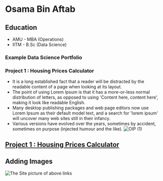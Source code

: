 # Osama Bin Aftab

## Education
- AMU  - MBA (Operations)
- IITM - B.Sc (Data Science)
### Example Data Science Portfolio

### Project 1 : Housing Prices Calculator
- It is a long established fact that a reader will be distracted by the readable content of a page when looking at its layout.
- The point of using Lorem Ipsum is that it has a more-or-less normal distribution of letters, as opposed to using 'Content here, content here', making it look like readable English.
- Many desktop publishing packages and web page editors now use Lorem Ipsum as their default model text, and a search for 'lorem ipsum' will uncover many web sites still in their infancy.
- Various versions have evolved over the years, sometimes by accident, sometimes on purpose (injected humour and the like).
 ![OIP (1)](https://user-images.githubusercontent.com/64433305/146669414-06bd03ff-885c-4e3b-adcf-d7b90d931bce.jpg)


## [Project 1 : Housing Prices Calculator](https://lipsum.com/)

## Adding Images

![The Site picture of above links](https://user-images.githubusercontent.com/64433305/146669322-ef25e5c9-5161-462e-af58-378f1dec047d.jpg)
